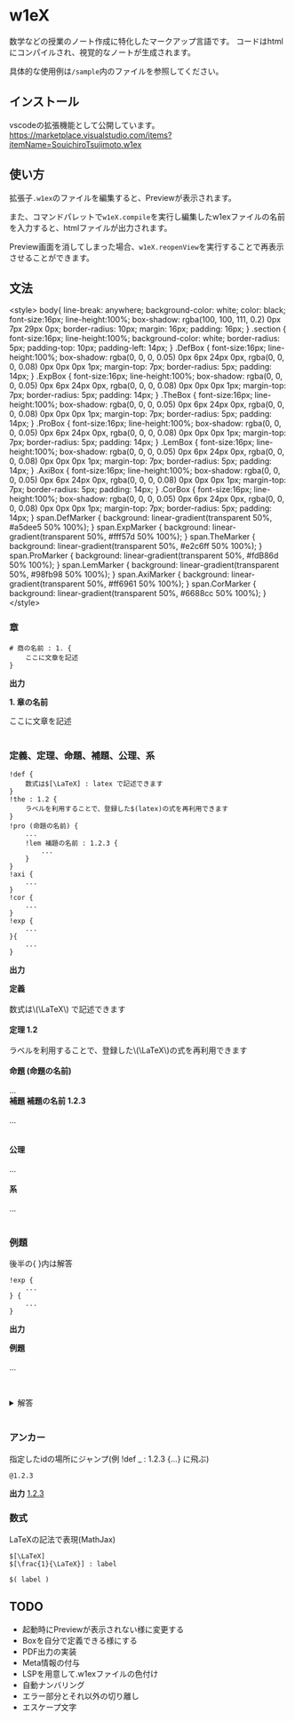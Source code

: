 # w1eX
数学などの授業のノート作成に特化したマークアップ言語です。
コードはhtmlにコンパイルされ、視覚的なノートが生成されます。

具体的な使用例は`/sample`内のファイルを参照してください。

## インストール
vscodeの拡張機能として公開しています。
https://marketplace.visualstudio.com/items?itemName=SouichiroTsujimoto.w1ex

## 使い方
拡張子`.w1ex`のファイルを編集すると、Previewが表示されます。

また、コマンドパレットで`w1eX.compile`を実行し編集したw1exファイルの名前を入力すると、htmlファイルが出力されます。

Preview画面を消してしまった場合、`w1eX.reopenView`を実行することで再表示させることができます。

## 文法

&lt;style&gt;
body{
line-break: anywhere;
background-color: white;
color: black;
font-size:16px;
line-height:100%;
box-shadow: rgba(100, 100, 111, 0.2) 0px 7px 29px 0px;
border-radius: 10px;
margin: 16px;
padding: 16px;
}
.section {
font-size:16px;
line-height:100%; 
background-color: white;
border-radius: 5px;
padding-top: 10px;
padding-left: 14px;
}
.DefBox {
font-size:16px;
line-height:100%;
box-shadow: rgba(0, 0, 0, 0.05) 0px 6px 24px 0px, rgba(0, 0, 0, 0.08) 0px 0px 0px 1px;
margin-top: 7px;
border-radius: 5px;
padding: 14px;
}
.ExpBox {
font-size:16px;
line-height:100%;
box-shadow: rgba(0, 0, 0, 0.05) 0px 6px 24px 0px, rgba(0, 0, 0, 0.08) 0px 0px 0px 1px;
margin-top: 7px;
border-radius: 5px;
padding: 14px;
}
.TheBox {
font-size:16px;
line-height:100%;
box-shadow: rgba(0, 0, 0, 0.05) 0px 6px 24px 0px, rgba(0, 0, 0, 0.08) 0px 0px 0px 1px;
margin-top: 7px;
border-radius: 5px;
padding: 14px;
}
.ProBox {
font-size:16px;
line-height:100%;
box-shadow: rgba(0, 0, 0, 0.05) 0px 6px 24px 0px, rgba(0, 0, 0, 0.08) 0px 0px 0px 1px;
margin-top: 7px;
border-radius: 5px;
padding: 14px;
}
.LemBox {
font-size:16px;
line-height:100%;
box-shadow: rgba(0, 0, 0, 0.05) 0px 6px 24px 0px, rgba(0, 0, 0, 0.08) 0px 0px 0px 1px;
margin-top: 7px;
border-radius: 5px;
padding: 14px;
}
.AxiBox {
font-size:16px;
line-height:100%;
box-shadow: rgba(0, 0, 0, 0.05) 0px 6px 24px 0px, rgba(0, 0, 0, 0.08) 0px 0px 0px 1px;
margin-top: 7px;
border-radius: 5px;
padding: 14px;
}
.CorBox {
font-size:16px;
line-height:100%;
box-shadow: rgba(0, 0, 0, 0.05) 0px 6px 24px 0px, rgba(0, 0, 0, 0.08) 0px 0px 0px 1px;
margin-top: 7px;
border-radius: 5px;
padding: 14px;
}
span.DefMarker {
background: linear-gradient(transparent 50%, #a5dee5 50% 100%);
}
span.ExpMarker {
background: linear-gradient(transparent 50%, #fff57d 50% 100%);
}
span.TheMarker {
background: linear-gradient(transparent 50%, #e2c6ff 50% 100%);
}
span.ProMarker {
background: linear-gradient(transparent 50%, #fdB86d 50% 100%);
}
span.LemMarker {
background: linear-gradient(transparent 50%, #98fb98 50% 100%);
}
span.AxiMarker {
background: linear-gradient(transparent 50%, #ff6961 50% 100%);
}
span.CorMarker {
background: linear-gradient(transparent 50%, #6688cc 50% 100%);
}
&lt;/style&gt;


### 章
```
# 商の名前 : 1. {
    ここに文章を記述
}
```
__出力__

<b id="1.">1.  章の名前 </b><div class="section">ここに文章を記述</div><br>

### 定義、定理、命題、補題、公理、系
```
!def {
    数式は$[\LaTeX] : latex で記述できます
}
!the : 1.2 {
    ラベルを利用することで、登録した$(latex)の式を再利用できます
}
!pro (命題の名前) {
    ...
    !lem 補題の名前 : 1.2.3 {
        ...
    }
}
!axi {
    ...
}
!cor {
    ...
}
!exp {
    ...
}{
    ...
}
```

__出力__

<div class="DefBox">
<b><span class="DefMarker">定義</span>  </b><br><br>
数式は\(\LaTeX\) で記述できます<br>
    
</div><br>
    <div class="TheBox">
<b id="1.2"><span class="TheMarker">定理</span>  1.2</b><br><br>
ラベルを利用することで、登録した\(\LaTeX\)の式を再利用できます<br>
    
</div><br>
    <div class="ProBox">
<b><span class="ProMarker">命題</span> (命題の名前) </b><br><br>
...<br>
        <div class="LemBox">
<b id="1.2.3"><span class="LemMarker">補題</span> 補題の名前 1.2.3</b><br><br>
...<br>
    
</div><br>
    
</div><br>
    <div class="AxiBox">
<b id="id >"><span class="AxiMarker">公理</span></b><br><br>
...<br>
    
</div><br>
    <div class="CorBox">
<b id="id >"><span class="CorMarker">系</span></b><br><br>
...<br>
</div><br>

### 例題
後半の{ }内は解答
```
!exp {
    ...
} {
    ...
}
```
__出力__

<div class="ExpBox">
<b><span class="ExpMarker">例題</span>  </b><br><br>
...<br>
    
<br><details><summary>解答</summary>
...<br>
    
</details></div><br>


### アンカー
指定したidの場所にジャンプ(例 !def _ : 1.2.3 {...} に飛ぶ)
```
@1.2.3
```

__出力__
<a href=#1.2.3>1.2.3</a>

### 数式
LaTeXの記法で表現(MathJax)
```
$[\LaTeX]
$[\frac{1}{\LaTeX}] : label

$( label )
```



## TODO
+ 起動時にPreviewが表示されない様に変更する
+ Boxを自分で定義できる様にする
+ PDF出力の実装
+ Meta情報の付与
+ LSPを用意して.w1exファイルの色付け
+ 自動ナンバリング
+ エラー部分とそれ以外の切り離し
+ エスケープ文字
